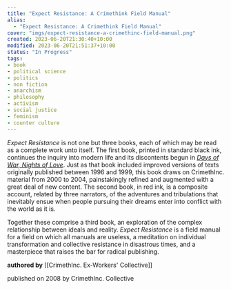 ```yaml
---
title: "Expect Resistance: A Crimethink Field Manual"
alias:
  - "Expect Resistance: A Crimethink Field Manual"
cover: "imgs/expect-resistance-a-crimethinc-field-manual.png"
created: 2023-06-20T21:30:40+10:00
modified: 2023-06-20T21:51:37+10:00
status: "In Progress"
tags:
- book
- political science
- politics
- non fiction
- anarchism
- philosophy
- activism
- social justice
- feminism
- counter culture
---
```


_Expect Resistance_ is not one but three books, each of which may be read as a complete work unto itself. The first book, printed in standard black ink, continues the inquiry into modern life and its discontents begun in _[Days of War, Nights of Love](https://crimethinc.com/books/days-of-war-nights-of-love)_. Just as that book included improved versions of texts originally published between 1996 and 1999, this book draws on CrimethInc. material from 2000 to 2004, painstakingly refined and augmented with a great deal of new content. The second book, in red ink, is a composite account, related by three narrators, of the adventures and tribulations that inevitably ensue when people pursuing their dreams enter into conflict with the world as it is.

Together these comprise a third book, an exploration of the complex relationship between ideals and reality. _Expect Resistance_ is a field manual for a field on which all manuals are useless, a meditation on individual transformation and collective resistance in disastrous times, and a masterpiece that raises the bar for radical publishing.

**authored by** [[CrimethInc. Ex-Workers' Collective]]

published on 2008 by CrimethInc. Collective
